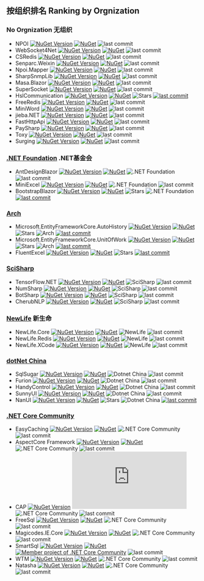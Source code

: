 ## 按组织排名 Ranking by Orgnization

### No Orgnization 无组织 
- NPOI [![NuGet Version](https://img.shields.io/nuget/v/NPOI.svg?style=flat)](https://www.nuget.org/packages/NPOI/) [![NuGet](https://img.shields.io/nuget/dt/npoi)](https://www.nuget.org/packages/NPOI) ![last commit](https://img.shields.io/github/last-commit/nissl-lab/npoi/master)
- WebSocket4Net [![NuGet Version](https://img.shields.io/nuget/v/WebSocket4Net.svg?style=flat)](https://www.nuget.org/packages/WebSocket4Net/) [![NuGet](https://img.shields.io/nuget/dt/WebSocket4Net.svg)](https://www.nuget.org/packages/WebSocket4Net) ![last commit](https://img.shields.io/github/last-commit/kerryjiang/WebSocket4Net/master)
- CSRedis [![NuGet Version](https://img.shields.io/nuget/v/CSRedisCore.svg?style=flat)](https://www.nuget.org/packages/CSRedisCore/) [![NuGet](https://img.shields.io/nuget/dt/CSRedisCore)](https://www.nuget.org/packages/CSRedisCore) ![last commit](https://img.shields.io/github/last-commit/2881099/csredis/master)
- Senparc.Weixin [![NuGet Version](https://img.shields.io/nuget/v/Senparc.Weixin.svg?style=flat)](https://www.nuget.org/packages/Senparc.Weixin/) [![NuGet](https://img.shields.io/nuget/dt/Senparc.Weixin)](https://www.nuget.org/packages/Senparc.Weixin) ![last commit](https://img.shields.io/github/last-commit/JeffreySu/WeiXinMPSDK/master)
- Npoi.Mapper [![NuGet Version](https://img.shields.io/nuget/v/NPOI.Mapper.svg?style=flat)](https://www.nuget.org/packages/NPOI.Mapper/) [![NuGet](https://img.shields.io/nuget/dt/NPOI.Mapper)](https://www.nuget.org/packages/NPOI.Mapper) ![last commit](https://img.shields.io/github/last-commit/donnytian/Npoi.Mapper/master)
- SharpSnmpLib [![NuGet Version](https://img.shields.io/nuget/v/NPOI.Mapper.svg?style=flat)](https://www.nuget.org/packages/Lextm.SharpSnmpLib/) [![NuGet](https://img.shields.io/nuget/dt/Lextm.SharpSnmpLib)](https://www.nuget.org/packages/Lextm.SharpSnmpLib) ![last commit](https://img.shields.io/github/last-commit/lextudio/sharpsnmplib/master) 
- Masa.Blazor [![NuGet Version](https://img.shields.io/nuget/v/Masa.Blazor.svg?style=flat)](https://www.nuget.org/packages/Masa.Blazor/) [![NuGet](https://img.shields.io/nuget/dt/Masa.Blazor)](https://www.nuget.org/packages/Masa.Blazor) ![last commit](https://img.shields.io/github/last-commit/masastack/MASA.Blazor/main)
- SuperSocket [![NuGet Version](https://img.shields.io/nuget/v/SuperSocket.svg?style=flat)](https://www.nuget.org/packages/SuperSocket/) [![NuGet](https://img.shields.io/nuget/dt/SuperSocket)](https://www.nuget.org/packages/SuperSocket) ![last commit](https://img.shields.io/github/last-commit/kerryjiang/SuperSocket/master)
- HslCommunication [![NuGet Version](https://img.shields.io/nuget/v/HslCommunication.svg?style=flat)](https://www.nuget.org/packages/HslCommunication/) [![NuGet](https://img.shields.io/nuget/dt/CherubNLP)](https://www.nuget.org/packages/HslCommunication)  <img alt="Stars" src="https://img.shields.io/github/stars/dathlin/HslCommunication?style=flat-square&labelColor=343b41"/> [![last commit](https://img.shields.io/github/last-commit/dathlin/HslCommunication/master)](https://github.com/dathlin/HslCommunication)
- FreeRedis [![NuGet Version](https://img.shields.io/nuget/v/FreeRedis.svg?style=flat)](https://www.nuget.org/packages/FreeRedis/) [![NuGet](https://img.shields.io/nuget/dt/FreeRedis)](https://www.nuget.org/packages/FreeRedis) ![last commit](https://img.shields.io/github/last-commit/2881099/FreeRedis/master)
- MiniWord [![NuGet Version](https://img.shields.io/nuget/v/MiniWord.svg?style=flat)](https://www.nuget.org/packages/MiniWord/) [![NuGet](https://img.shields.io/nuget/dt/MiniWord)](https://www.nuget.org/packages/MiniWord)  ![last commit](https://img.shields.io/github/last-commit/mini-software/MiniWord/main)
- jieba.NET [![NuGet Version](https://img.shields.io/nuget/v/jieba.NET.svg?style=flat)](https://www.nuget.org/packages/jieba.NET/) [![NuGet](https://img.shields.io/nuget/dt/jieba.NET)](https://www.nuget.org/packages/jieba.NET)  ![last commit](https://img.shields.io/github/last-commit/anderscui/jieba.NET/master)
- FastHttpApi [![NuGet Version](https://img.shields.io/nuget/v/BeetleX.FastHttpApi.svg?style=flat)](https://www.nuget.org/packages/BeetleX.FastHttpApi/) [![NuGet](https://img.shields.io/nuget/dt/BeetleX.FastHttpApi)](https://www.nuget.org/packages/BeetleX.FastHttpApi) ![last commit](https://img.shields.io/github/last-commit/beetlex-io/FastHttpApi/master)
- PaySharp [![NuGet Version](https://img.shields.io/nuget/v/PaySharp.Core.svg?style=flat)](https://www.nuget.org/packages/PaySharp.Core/) [![NuGet](https://img.shields.io/nuget/dt/PaySharp.Core)](https://www.nuget.org/packages/PaySharp.Core)  ![last commit](https://img.shields.io/github/last-commit/Varorbc/PaySharp/master)
- Toxy [![NuGet Version](https://img.shields.io/nuget/v/Toxy.svg?style=flat)](https://www.nuget.org/packages/Toxy/) [![NuGet](https://img.shields.io/nuget/dt/Toxy)](https://www.nuget.org/packages/Toxy)  ![last commit](https://img.shields.io/github/last-commit/nissl-lab/Toxy/master)
- Surging [![NuGet Version](https://img.shields.io/nuget/v/Surging.svg?style=flat)](https://www.nuget.org/packages/Surging/) [![NuGet](https://img.shields.io/nuget/dt/Surging)](https://www.nuget.org/packages/Surging) ![last commit](https://img.shields.io/github/last-commit/fanliang11/surging/master)

### [.NET Foundation](https://dotnetfoundation.org/)  .NET基金会
- AntDesignBlazor [![NuGet Version](https://img.shields.io/nuget/v/AntDesign.svg?style=flat)](https://www.nuget.org/packages/AntDesign/) [![NuGet](https://img.shields.io/nuget/dt/AntDesign)](https://www.nuget.org/packages/AntDesign) ![.NET Foundation](https://img.shields.io/badge/DNF-2b0b98.svg) ![last commit](https://img.shields.io/github/last-commit/ant-design-blazor/ant-design-blazor/master)
- MiniExcel [![NuGet Version](https://img.shields.io/nuget/v/MiniExcel.svg?style=flat)](https://www.nuget.org/packages/MiniExcel/) [![NuGet](https://img.shields.io/nuget/dt/MiniExcel)](https://www.nuget.org/packages/MiniExcel) ![.NET Foundation](https://img.shields.io/badge/DNF-2b0b98.svg) ![last commit](https://img.shields.io/github/last-commit/mini-software/MiniExcel/master)
- BootstrapBlazor [![NuGet Version](https://img.shields.io/nuget/v/BootstrapBlazor.svg?style=flat)](https://www.nuget.org/packages/BootstrapBlazor/) [![NuGet](https://img.shields.io/nuget/dt/BootstrapBlazor)](https://www.nuget.org/packages/BootstrapBlazor) <img alt="Stars" src="https://img.shields.io/github/stars/dotnetcore/BootstrapBlazor?style=flat-square&labelColor=343b41"/> ![.NET Foundation](https://img.shields.io/badge/DNF-2b0b98.svg) [![last commit](https://img.shields.io/github/last-commit/dotnetcore/BootstrapBlazor/main)](https://github.com/dotnetcore/BootstrapBlazor)

### [Arch](https://github.com/arch/)
- Microsoft.EntityFrameworkCore.AutoHistory [![NuGet Version](https://img.shields.io/nuget/v/Microsoft.EntityFrameworkCore.AutoHistory.svg?style=flat)](https://www.nuget.org/packages/Microsoft.EntityFrameworkCore.AutoHistory/) [![NuGet](https://img.shields.io/nuget/dt/Microsoft.EntityFrameworkCore.AutoHistory)](https://www.nuget.org/packages/Microsoft.EntityFrameworkCore.AutoHistory) <img alt="Stars" src="https://img.shields.io/github/stars/arch/AutoHistory?style=flat-square&labelColor=343b41"/> ![Arch](https://img.shields.io/badge/Arch-865f00.svg) [![last commit](https://img.shields.io/github/last-commit/arch/AutoHistory/master)](https://github.com/arch/AutoHistory)
- Microsoft.EntityFrameworkCore.UnitOfWork [![NuGet Version](https://img.shields.io/nuget/v/Microsoft.EntityFrameworkCore.UnitOfWork.svg?style=flat)](https://www.nuget.org/packages/Microsoft.EntityFrameworkCore.UnitOfWork) [![NuGet](https://img.shields.io/nuget/dt/Microsoft.EntityFrameworkCore.UnitOfWork)](https://www.nuget.org/packages/Microsoft.EntityFrameworkCore.UnitOfWork) <img alt="Stars" src="https://img.shields.io/github/stars/arch/UnitOfWork?style=flat-square&labelColor=343b41"/> ![Arch](https://img.shields.io/badge/Arch-865f00.svg) [![last commit](https://img.shields.io/github/last-commit/arch/UnitOfWork/master)](https://github.com/arch/UnitOfWork)
- FluentExcel [![NuGet Version](https://img.shields.io/nuget/v/FluentExcel.svg?style=flat)](https://www.nuget.org/packages/FluentExcel/) [![NuGet](https://img.shields.io/nuget/dt/FluentExcel)](https://www.nuget.org/packages/FluentExcel) <img alt="Stars" src="https://img.shields.io/github/stars/arch/FluentExcel?style=flat-square&labelColor=343b41"/> [![last commit](https://img.shields.io/github/last-commit/arch/FluentExcel/develop)](https://github.com/arch/FluentExcel)
  
### [SciSharp](http://scisharpstack.org)
- TensorFlow.NET [![NuGet Version](https://img.shields.io/nuget/v/TensorFlow.NET.svg?style=flat)](https://www.nuget.org/packages/TensorFlow.NET/) [![NuGet](https://img.shields.io/nuget/dt/TensorFlow.NET)](https://www.nuget.org/packages/TensorFlow.NET) ![SciSharp](https://img.shields.io/badge/SCISHARP-865fc3.svg) ![last commit](https://img.shields.io/github/last-commit/SciSharp/TensorFlow.NET/master)
- NumSharp [![NuGet Version](https://img.shields.io/nuget/v/NumSharp.svg?style=flat)](https://www.nuget.org/packages/NumSharp/) [![NuGet](https://img.shields.io/nuget/dt/NumSharp)](https://www.nuget.org/packages/NumSharp) ![SciSharp](https://img.shields.io/badge/SCISHARP-865fc3.svg) ![last commit](https://img.shields.io/github/last-commit/SciSharp/NumSharp/master)
- BotSharp [![NuGet Version](https://img.shields.io/nuget/v/BotSharp.Core.svg?style=flat)](https://www.nuget.org/packages/BotSharp.Core/) [![NuGet](https://img.shields.io/nuget/dt/BotSharp.Core)](https://www.nuget.org/packages/BotSharp.Core) ![SciSharp](https://img.shields.io/badge/SCISHARP-865fc3.svg) ![last commit](https://img.shields.io/github/last-commit/SciSharp/BotSharp/master)
- CherubNLP [![NuGet Version](https://img.shields.io/nuget/v/CherubNLP.svg?style=flat)](https://www.nuget.org/packages/CherubNLP/) [![NuGet](https://img.shields.io/nuget/dt/CherubNLP)](https://www.nuget.org/packages/CherubNLP) ![SciSharp](https://img.shields.io/badge/SCISHARP-865fc3.svg) ![last commit](https://img.shields.io/github/last-commit/SciSharp/CherubNLP/master)

### [NewLife](https://newlifex.com/) 新生命
- NewLife.Core [![NuGet Version](https://img.shields.io/nuget/v/NewLife.Core.svg?style=flat)](https://www.nuget.org/packages/NewLife.Core/) [![NuGet](https://img.shields.io/nuget/dt/NewLife.Core)](https://www.nuget.org/packages/NewLife.Core) ![NewLife](https://img.shields.io/badge/NEWLIFE-a6ca4d.svg) ![last commit](https://img.shields.io/github/last-commit/NewLifeX/X/master)
- NewLife.Redis [![NuGet Version](https://img.shields.io/nuget/v/NewLife.Redis.svg?style=flat)](https://www.nuget.org/packages/NewLife.Redis/) [![NuGet](https://img.shields.io/nuget/dt/NewLife.Redis)](https://www.nuget.org/packages/NewLife.Redis) ![NewLife](https://img.shields.io/badge/NEWLIFE-a6ca4d.svg) ![last commit](https://img.shields.io/github/last-commit/NewLifeX/NewLife.Redis/master)
- NewLife.XCode [![NuGet Version](https://img.shields.io/nuget/v/NewLife.XCode.svg?style=flat)](https://www.nuget.org/packages/NewLife.XCode/) [![NuGet](https://img.shields.io/nuget/dt/NewLife.XCode)](https://www.nuget.org/packages/NewLife.XCode) ![NewLife](https://img.shields.io/badge/NEWLIFE-a6ca4d.svg) ![last commit](https://img.shields.io/github/last-commit/NewLifeX/NewLife.XCode/master)

### [dotNet China](https://www.chinadot.net/)
- SqlSugar [![NuGet Version](https://img.shields.io/nuget/v/SqlSugarCore.svg?style=flat)](https://www.nuget.org/packages/SqlSugarCore/) [![NuGet](https://img.shields.io/nuget/dt/SqlSugarCore)](https://www.nuget.org/packages/SqlSugarCore) ![Dotnet China](https://img.shields.io/badge/DOTNETCHINA-ff0000.svg) ![last commit](https://img.shields.io/github/last-commit/DotNetNext/SqlSugar/master)
- Furion [![NuGet Version](https://img.shields.io/nuget/v/Furion.svg?style=flat)](https://www.nuget.org/packages/Furion/) [![NuGet](https://img.shields.io/nuget/dt/Furion)](https://www.nuget.org/packages/Furion) ![Dotnet China](https://img.shields.io/badge/DOTNETCHINA-ff0000.svg) ![last commit](https://img.shields.io/github/last-commit/MonkSoul/Furion/v4) 
- HandyControl [![NuGet Version](https://img.shields.io/nuget/v/HandyControl.svg?style=flat)](https://www.nuget.org/packages/HandyControl/) [![NuGet](https://img.shields.io/nuget/dt/HandyControl)](https://www.nuget.org/packages/HandyControl) ![Dotnet China](https://img.shields.io/badge/DOTNETCHINA-ff0000.svg) ![last commit](https://img.shields.io/github/last-commit/HandyOrg/HandyControl/master)
- SunnyUI [![NuGet Version](https://img.shields.io/nuget/v/SunnyUI.svg?style=flat)](https://www.nuget.org/packages/SunnyUI/) [![NuGet](https://img.shields.io/nuget/dt/SunnyUI)](https://www.nuget.org/packages/SunnyUI) ![Dotnet China](https://img.shields.io/badge/DOTNETCHINA-ff0000.svg) ![last commit](https://img.shields.io/github/last-commit/yhuse/SunnyUI/master)
- NanUI [![NuGet Version](https://img.shields.io/nuget/v/NetDimension.NanUI.svg?style=flat)](https://www.nuget.org/packages/NetDimension.NanUI/) [![NuGet](https://img.shields.io/nuget/dt/NetDimension.NanUI)](https://www.nuget.org/packages/NetDimension.NanUI) <img alt="Stars" src="https://img.shields.io/github/stars/XuanchenLin/NanUI?style=flat-square&labelColor=343b41"/> ![Dotnet China](https://img.shields.io/badge/DOTNETCHINA-ff0000.svg) [![last commit](https://img.shields.io/github/last-commit/XuanchenLin/NanUI/master)](https://github.com/XuanchenLin/NanUI)

### [.NET Core Community](https://www.dotnetcore.xyz/)
- EasyCaching [![NuGet Version](https://img.shields.io/nuget/v/EasyCaching.Core.svg?style=flat)](https://www.nuget.org/packages/EasyCaching.Core/) [![NuGet](https://img.shields.io/nuget/dt/EasyCaching.Core)](https://www.nuget.org/packages/EasyCaching.Core) ![.NET Core Community](https://img.shields.io/badge/NCC-9e20c9.svg) ![last commit](https://img.shields.io/github/last-commit/dotnetcore/EasyCaching/master)
- AspectCore Framework [![NuGet Version](https://img.shields.io/nuget/v/AspectCore.Core.svg?style=flat)](https://www.nuget.org/packages/AspectCore.Core/) [![NuGet](https://img.shields.io/nuget/dt/AspectCore.Core)](https://www.nuget.org/packages/AspectCore.Core) ![.NET Core Community](https://img.shields.io/badge/NCC-9e20c9.svg) ![last commit](https://img.shields.io/github/last-commit/dotnetcore/AspectCore-Framework/master)
- CAP  [![NuGet Version](https://img.shields.io/nuget/v/DotNetCore.CAP.svg?style=flat)](https://www.nuget.org/packages/DotNetCore.CAP/) [![NuGet](https://img.shields.io/nuget/dt/DotNetCore.CAP)](https://www.nuget.org/packages/DotNetCore.CAP) ![.NET Core Community](https://img.shields.io/badge/NCC-9e20c9.svg) ![last commit](https://img.shields.io/github/last-commit/dotnetcore/cap/master)
- FreeSql [![NuGet Version](https://img.shields.io/nuget/v/FreeSql.svg?style=flat)](https://www.nuget.org/packages/FreeSql/) [![NuGet](https://img.shields.io/nuget/dt/FreeSql)](https://www.nuget.org/packages/FreeSql) ![.NET Core Community](https://img.shields.io/badge/NCC-9e20c9.svg)  ![last commit](https://img.shields.io/github/last-commit/dotnetcore/FreeSql/master)
- Magicodes.IE.Core [![NuGet Version](https://img.shields.io/nuget/v/Magicodes.IE.Core.svg?style=flat)](https://www.nuget.org/packages/Magicodes.IE.Core/) [![NuGet](https://img.shields.io/nuget/dt/Magicodes.IE.Core)](https://www.nuget.org/packages/Magicodes.IE.Core) ![.NET Core Community](https://img.shields.io/badge/NCC-9e20c9.svg) ![last commit](https://img.shields.io/github/last-commit/dotnetcore/Magicodes.IE/master)
- SmartSql [![NuGet Version](https://img.shields.io/nuget/v/SmartSql.svg?style=flat)](https://www.nuget.org/packages/SmartSql/) [![NuGet](https://img.shields.io/nuget/dt/SmartSql)](https://www.nuget.org/packages/SmartSql) [![Member project of .NET Core Community](https://img.shields.io/badge/NCC-9e20c9.svg)](https://github.com/dotnetcore) ![last commit](https://img.shields.io/github/last-commit/dotnetcore/smartsql/master)
- WTM [![NuGet Version](https://img.shields.io/nuget/v/WalkingTec.Mvvm.Core.svg?style=flat)](https://www.nuget.org/packages/WalkingTec.Mvvm.Core/) [![NuGet](https://img.shields.io/nuget/dt/WalkingTec.Mvvm.Core)](https://www.nuget.org/packages/WalkingTec.Mvvm.Core) ![.NET Core Community](https://img.shields.io/badge/NCC-9e20c9.svg) ![last commit](https://img.shields.io/github/last-commit/dotnetcore/WTM/dotnet6)
- Natasha [![NuGet Version](https://img.shields.io/nuget/v/DotNetCore.Natasha.Framework.svg?style=flat)](https://www.nuget.org/packages/DotNetCore.Natasha.Framework/) [![NuGet](https://img.shields.io/nuget/dt/DotNetCore.Natasha.Framework)](https://www.nuget.org/packages/DotNetCore.Natasha.Framework) ![.NET Core Community](https://img.shields.io/badge/NCC-9e20c9.svg) ![last commit](https://img.shields.io/github/last-commit/dotnetcore/Natasha/main)



